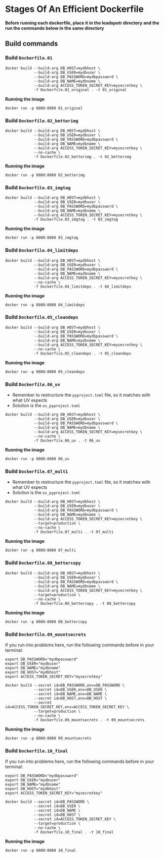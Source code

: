 # Stages Of An Efficient Dockerfile

**Before running each dockerfile, place it in the leadspotr directory and the run the commands below in the same directory**

## Build commands

### Build `Dockerfile.01`

```
docker build --build-arg DB_HOST=mydbhost \
             --build-arg DB_USER=mydbuser \
             --build-arg DB_PASSWORD=mydbpassword \
             --build-arg DB_NAME=mydbname \
             --build-arg ACCESS_TOKEN_SECRET_KEY=mysecretkey \
             -f Dockerfile.01_original . -t 01_original
```
**Running the image**
```
docker run -p 8080:8080 01_original
```
### Build `Dockerfile.02_betterimg`
```
docker build --build-arg DB_HOST=mydbhost \
             --build-arg DB_USER=mydbuser \
             --build-arg DB_PASSWORD=mydbpassword \
             --build-arg DB_NAME=mydbname \
             --build-arg ACCESS_TOKEN_SECRET_KEY=mysecretkey \
             --no-cache \
             -f Dockerfile.02_betterimg . -t 02_betterimg
```
**Running the image**
```
docker run -p 8080:8080 02_betterimg
```
### Build `Dockerfile.03_imgtag`
```
docker build --build-arg DB_HOST=mydbhost \
             --build-arg DB_USER=mydbuser \
             --build-arg DB_PASSWORD=mydbpassword \
             --build-arg DB_NAME=mydbname \
             --build-arg ACCESS_TOKEN_SECRET_KEY=mysecretkey \
             -f Dockerfile.03_imgtag . -t 03_imgtag
```
**Running the image**
```
docker run -p 8080:8080 03_imgtag
```
### Build `Dockerfile.04_limitdeps`
```
docker build --build-arg DB_HOST=mydbhost \
             --build-arg DB_USER=mydbuser \
             --build-arg DB_PASSWORD=mydbpassword \
             --build-arg DB_NAME=mydbname \
             --build-arg ACCESS_TOKEN_SECRET_KEY=mysecretkey \
             --no-cache \
             -f Dockerfile.04_limitdeps . -t 04_limitdeps
```
**Running the image**
```
docker run -p 8080:8080 04_limitdeps
```
### Build `Dockerfile.05_cleandeps`
```
docker build --build-arg DB_HOST=mydbhost \
             --build-arg DB_USER=mydbuser \
             --build-arg DB_PASSWORD=mydbpassword \
             --build-arg DB_NAME=mydbname \
             --build-arg ACCESS_TOKEN_SECRET_KEY=mysecretkey \
             --no-cache \
             -f Dockerfile.05_cleandeps . -t 05_cleandeps
```
**Running the image**
```
docker run -p 8080:8080 05_cleandeps
```
### Build `Dockerfile.06_uv`
* Remember to restructure the `pyproject.toml` file, so it matches with what UV expects
* Solution is the `uv_pyproject.toml`
```
docker build --build-arg DB_HOST=mydbhost \
             --build-arg DB_USER=mydbuser \
             --build-arg DB_PASSWORD=mydbpassword \
             --build-arg DB_NAME=mydbname \
             --build-arg ACCESS_TOKEN_SECRET_KEY=mysecretkey \
             --no-cache \
             -f Dockerfile.06_uv . -t 06_uv
```
**Running the image**
```
docker run -p 8080:8080 06_uv
```
### Build `Dockerfile.07_multi`
* Remember to restructure the `pyproject.toml` file, so it matches with what UV expects
* Solution is the `uv_pyproject.toml`
```
docker build --build-arg DB_HOST=mydbhost \
             --build-arg DB_USER=mydbuser \
             --build-arg DB_PASSWORD=mydbpassword \
             --build-arg DB_NAME=mydbname \
             --build-arg ACCESS_TOKEN_SECRET_KEY=mysecretkey \
             --target=production \
             --no-cache \
             -f Dockerfile.07_multi . -t 07_multi
```
**Running the image**
```
docker run -p 8080:8080 07_multi
```
### Build `Dockerfile.08_bettercopy`
```
docker build --build-arg DB_HOST=mydbhost \
             --build-arg DB_USER=mydbuser \
             --build-arg DB_PASSWORD=mydbpassword \
             --build-arg DB_NAME=mydbname \
             --build-arg ACCESS_TOKEN_SECRET_KEY=mysecretkey \
             --target=production \
             --no-cache \
             -f Dockerfile.08_bettercopy . -t 08_bettercopy
```
**Running the image**
```
docker run -p 8080:8080 08_bettercopy
```

### Build `Dockerfile.09_mountsecrets`
If you run into problems here, run the following commands before in your terminal:

```
export DB_PASSWORD="mydbpassword"
export DB_USER="mydbuser"
export DB_NAME="mydbname"
export DB_HOST="mydbhost"
export ACCESS_TOKEN_SECRET_KEY="mysecretkey"
```

```
docker build --secret id=DB_PASSWORD,env=DB_PASSWORD \
             --secret id=DB_USER,env=DB_USER \
             --secret id=DB_NAME,env=DB_NAME \
             --secret id=DB_HOST,env=DB_HOST \
             --secret id=ACCESS_TOKEN_SECRET_KEY,env=ACCESS_TOKEN_SECRET_KEY \
             --target=production \
             --no-cache \
             -f Dockerfile.09_mountsecrets . -t 09_mountsecrets
```
**Running the image**
```
docker run -p 8080:8080 09_mountsecrets 

```


### Build `Dockerfile.10_final`
If you run into problems here, run the following commands before in your terminal:
```
export DB_PASSWORD="mydbpassword"
export DB_USER="mydbuser"
export DB_NAME="mydbname"
export DB_HOST="mydbhost"
export ACCESS_TOKEN_SECRET_KEY="mysecretkey"
```

```
docker build --secret id=DB_PASSWORD \
             --secret id=DB_USER \
             --secret id=DB_NAME \
             --secret id=DB_HOST \
             --secret id=ACCESS_TOKEN_SECRET_KEY \
             --target=production \
             --no-cache \
             -f Dockerfile.10_final . -t 10_final
```
**Running the image**
```
docker run -p 8080:8080 10_final
```